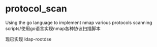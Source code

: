 # protocol_scan
Using the go language to implement nmap various protocols scanning scripts/使用go语言实现nmap各种协议扫描脚本

现已实现
ldap-rootdse

